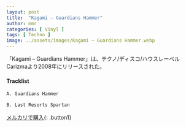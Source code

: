 ```yaml
---
layout: post
title:  "Kagami – Guardians Hammer"
author: mmr
categories: [ Vinyl ]
tags: [ Techno ]
image: ../assets/images/Kagami – Guardians Hammer.webp
---
```


「Kagami – Guardians Hammer」は、テクノ/ディスコ/ハウスレーベルCarizmaより2008年にリリースされた。

#### Tracklist
```md
A. Guardians Hammer

B. Last Resorts Spartan
```

[メルカリで購入](https://jp.mercari.com/item/m29138547443?afid=6142608987){: .button1}

